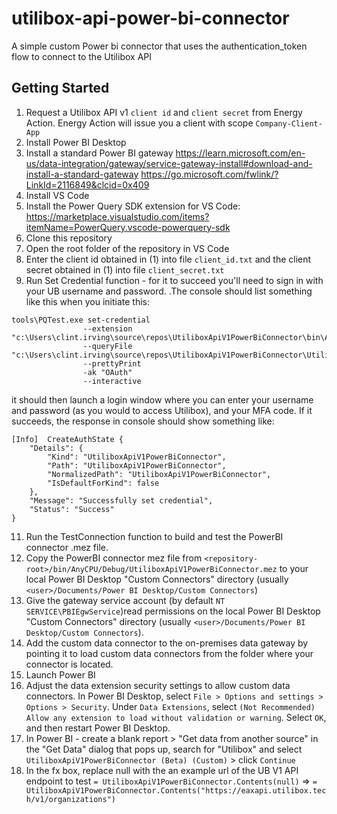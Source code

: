 # utilibox-api-power-bi-connector
A simple custom Power bi connector that uses the authentication_token flow to connect to the Utilibox API

## Getting Started
1. Request a Utilibox API v1 `client id` and `client secret` from Energy Action.  Energy Action will issue you a client with scope `Company-Client-App`
2. Install Power BI Desktop
3. Install a standard Power BI gateway https://learn.microsoft.com/en-us/data-integration/gateway/service-gateway-install#download-and-install-a-standard-gateway https://go.microsoft.com/fwlink/?LinkId=2116849&clcid=0x409
4. Install VS Code
5. Install the Power Query SDK extension for VS Code: https://marketplace.visualstudio.com/items?itemName=PowerQuery.vscode-powerquery-sdk
6. Clone this repository
7. Open the root folder of the repository in VS Code
8. Enter the client id obtained in (1) into file `client_id.txt` and the client secret obtained in (1) into file `client_secret.txt`
9. Run Set Credential function - for it to succeed you'll need to sign in with your UB username and password.  .The console should list something like this when you initiate this:
```
tools\PQTest.exe set-credential
				--extension "c:\Users\clint.irving\source\repos\UtiliboxApiV1PowerBiConnector\bin\AnyCPU\Debug\UtiliboxApiV1PowerBiConnector.mez"
				--queryFile "c:\Users\clint.irving\source\repos\UtiliboxApiV1PowerBiConnector\UtiliboxApiV1PowerBiConnector.query.pq"
				--prettyPrint
				-ak "OAuth"
				--interactive
```
it should then launch a login window where you can enter your username and password (as you would to access Utilibox), and your MFA code.  If it succeeds, the response in console should show something like:
```
[Info]	CreateAuthState {
    "Details": {
        "Kind": "UtiliboxApiV1PowerBiConnector",
        "Path": "UtiliboxApiV1PowerBiConnector",
        "NormalizedPath": "UtiliboxApiV1PowerBiConnector",
        "IsDefaultForKind": false
    },
    "Message": "Successfully set credential",
    "Status": "Success"
}
```
11. Run the TestConnection function to build and test the PowerBI connector .mez file.
12. Copy the PowerBI connector mez file from `<repository-root>/bin/AnyCPU/Debug/UtiliboxApiV1PowerBiConnector.mez` to your local Power BI Desktop "Custom Connectors" directory (usually `<user>/Documents/Power BI Desktop/Custom Connectors`)
13. Give the gateway service account (by default `NT SERVICE\PBIEgwService`)read permissions on the local Power BI Desktop "Custom Connectors" directory (usually `<user>/Documents/Power BI Desktop/Custom Connectors`).
14. Add the custom data connector to the on-premises data gateway by pointing it to load custom data connectors from the folder where your connector is located.
15. Launch Power BI
16. Adjust the data extension security settings to allow custom data connectors.  In Power BI Desktop, select `File > Options and settings > Options > Security`. Under `Data Extensions`, select `(Not Recommended) Allow any extension to load without validation or warning`. Select `OK`, and then restart Power BI Desktop.
17. In Power BI - create a blank report > "Get data from another source" in the "Get Data" dialog that pops up, search for "Utilibox" and select `UtiliboxApiV1PowerBiConnector (Beta) (Custom)` > click `Continue`
18. In the fx box, replace null with the an example url of the UB V1 API endpoint to test `= UtiliboxApiV1PowerBiConnector.Contents(null)` => `= UtiliboxApiV1PowerBiConnector.Contents("https://eaxapi.utilibox.tech/v1/organizations")`
